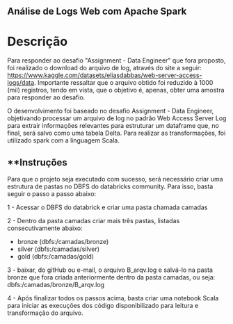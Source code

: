 ## **Análise de Logs Web com Apache Spark**

# Descrição 
Para responder ao desafio "Assignment - Data Engineer" que fora proposto, foi realizado o download do arquivo de log, através do site a seguir: https://www.kaggle.com/datasets/eliasdabbas/web-server-access-logs/data. Importante ressaltar que o arquivo obtido foi reduzido à 1000 (mil) registros, tendo em vista, que o objetivo é, apenas, obter uma amostra para responder ao desafio.

O desenvolvimento foi baseado no desafio Assignment - Data Engineer, objetivando processar um arquivo de log no padrão Web Access Server Log para extrair informações relevantes para estruturar um dataframe que, no final, será salvo como uma tabela Delta. Para realizar as transformações, foi utilizado spark com a linguagem Scala.

## **Instruções 
Para que o projeto seja executado com sucesso, será necessário criar uma estrutura de pastas no DBFS do databricks community. Para isso,
basta seguir o passo a passo abaixo:

1 - Acessar o DBFS do databrick e criar uma pasta chamada camadas

2 - Dentro da pasta camadas criar mais três pastas, listadas consecutivamente abaixo: 
  - bronze     (dbfs:/camadas/bronze)
  - silver     (dbfs:/camadas/silver)
  - gold       (dbfs:/camadas/gold)

3 - baixar, do gitHub ou e-mail, o arquivo B_arqv.log e salvá-lo na pasta bronze que fora criada anteriormente dentro da pasta camadas, ou seja: dbfs:/camadas/bronze/B_arqv.log  

4 - Após finalizar todos os passos acima, basta criar uma notebook Scala para iniciar as execuções dos código disponibilizado para leitura e transformação do arquivo. 
